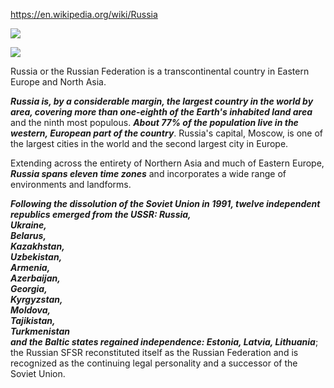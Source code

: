 https://en.wikipedia.org/wiki/Russia

![](https://upload.wikimedia.org/wikipedia/en/3/34/RussiaWorldMap.png)


![](https://upload.wikimedia.org/wikipedia/commons/thumb/5/5e/Russian_Federation_%28orthographic_projection%29_-_only_Crimea_disputed.svg/541px-Russian_Federation_%28orthographic_projection%29_-_only_Crimea_disputed.svg.png)



Russia or the Russian Federation is a transcontinental country in Eastern Europe and North Asia.


***Russia is, by a considerable margin, the largest country in the world by area, covering more than one-eighth of the Earth's inhabited land area*** and the ninth most populous. ***About 77% of the population live in the western, European part of the country***. Russia's capital, Moscow, is one of the largest cities in the world and the second largest city in Europe.


Extending across the entirety of Northern Asia and much of Eastern Europe, ***Russia spans eleven time zones*** and incorporates a wide range of environments and landforms.


***Following the dissolution of the Soviet Union in 1991, twelve independent republics emerged from the USSR: 
Russia, \
Ukraine, \
Belarus, \
Kazakhstan, \
Uzbekistan, \
Armenia, \
Azerbaijan, \
Georgia, \
Kyrgyzstan, \
Moldova, \
Tajikistan, \
Turkmenistan \
and the Baltic states regained independence: Estonia, Latvia, Lithuania***;  \
the Russian SFSR reconstituted itself as the Russian Federation and is recognized as the continuing legal personality and a successor of the Soviet Union.




